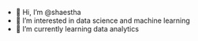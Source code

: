 - 👋 Hi, I’m @shaestha
- 👀 I’m interested in data science and machine learning
- 🌱 I’m currently learning data analytics

<!---
shaestha/shaestha is a ✨ special ✨ repository because its `README.md` (this file) appears on your GitHub profile.
You can click the Preview link to take a look at your changes.
--->
